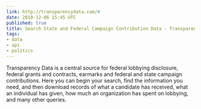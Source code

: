 ```yaml
---
link: http://transparencydata.com/#
date: 2010-12-06 15:45 UTC
published: true
title: Search State and Federal Campaign Contribution Data - TransparencyData.com
tags:
- data
- api
- politics
---
```


Transparency Data is a central source for federal lobbying disclosure, federal grants and contracts, earmarks and federal and state campaign contributions. Here you can begin your search, find the information you need, and then download records of what a candidate has received, what an individual has given, how much an organization has spent on lobbying, and many other queries.
